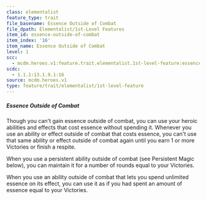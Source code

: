 ```yaml
---
class: elementalist
feature_type: trait
file_basename: Essence Outside of Combat
file_dpath: Elementalist/1st-Level Features
item_id: essence-outside-of-combat
item_index: '16'
item_name: Essence Outside of Combat
level: 1
scc:
  - mcdm.heroes.v1:feature.trait.elementalist.1st-level-feature:essence-outside-of-combat
scdc:
  - 1.1.1:13.1.9.1:16
source: mcdm.heroes.v1
type: feature/trait/elementalist/1st-level-feature
---
```


##### Essence Outside of Combat

Though you can't gain essence outside of combat, you can use your heroic abilities and effects that cost essence without spending it. Whenever you use an ability or effect outside of combat that costs essence, you can't use that same ability or effect outside of combat again until you earn 1 or more Victories or finish a respite.

When you use a persistent ability outside of combat (see Persistent Magic below), you can maintain it for a number of rounds equal to your Victories.

When you use an ability outside of combat that lets you spend unlimited essence on its effect, you can use it as if you had spent an amount of essence equal to your Victories.
